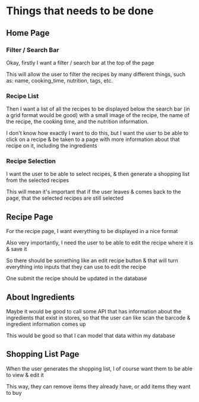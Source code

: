 # Things that needs to be done

## Home Page

### Filter / Search Bar

Okay, firstly I want a filter / search bar at the top of the page

This will allow the user to filter the recipes by many different things, such as: name, cooking_time, nutrition, tags, etc.

### Recipe List

Then I want a list of all the recipes to be displayed below the search bar (in a grid format would be good) with a small image of the recipe, the name of the recipe, the cooking time, and the nutrition information.

I don't know how exactly I want to do this, but I want the user to be able to click on a recipe & be taken to a page with more information about that recipe on it, including the ingredients

### Recipe Selection

I want the user to be able to select recipes, & then generate a shopping list from the selected recipes

This will mean it's important that if the user leaves & comes back to the page, that the selected recipes are still selected

## Recipe Page

For the recipe page, I want everything to be displayed in a nice format

Also very importantly, I need the user to be able to edit the recipe where it is & save it

So there should be something like an edit recipe button & that will turn everything into inputs that they can use to edit the recipe

One submit the recipe should be updated in the database

## About Ingredients

Maybe it would be good to call some API that has information about the ingredients that exist in stores, so that the user can like scan the barcode & ingredient information comes up

This would be good so that I can model that data within my database

## Shopping List Page

When the user generates the shopping list, I of course want them to be able to view & edit it

This way, they can remove items they already have, or add items they want to buy
